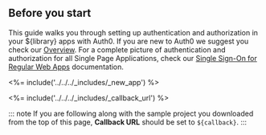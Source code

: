 ## Before you start

This guide walks you through setting up authentication and authorization in your ${library} apps with Auth0. If you are new to Auth0 we suggest you check our [Overview](https://auth0.com/docs/overview). For a complete picture of authentication and authorization for all Single Page Applications, check our [Single Sign-On for Regular Web Apps](https://auth0.com/docs/architecture-scenarios/application/web-app-sso#authentication-flow) documentation.

<%= include('../../../_includes/_new_app') %>

<%= include('../../../_includes/_callback_url') %>

::: note
If you are following along with the sample project you downloaded from the top of this page, **Callback URL** should be set to
`${callback}`.
:::
